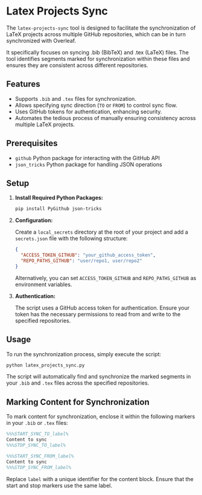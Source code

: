 # Latex Projects Sync

The `latex-projects-sync` tool is designed to facilitate the synchronization of LaTeX projects across multiple GitHub repositories, which can be in turn synchronized with Overleaf.

It specifically focuses on syncing .bib (BibTeX) and .tex (LaTeX) files. The tool identifies segments marked for synchronization within these files and ensures they are consistent across different repositories.

## Features

- Supports `.bib` and `.tex` files for synchronization.
- Allows specifying sync direction (`TO` or `FROM`) to control sync flow.
- Uses GitHub tokens for authentication, enhancing security.
- Automates the tedious process of manually ensuring consistency across multiple LaTeX projects.

## Prerequisites

- `github` Python package for interacting with the GitHub API
- `json_tricks` Python package for handling JSON operations

## Setup

1. **Install Required Python Packages:**

    ```bash
    pip install PyGithub json-tricks
    ```

2. **Configuration:**

    Create a `local_secrets` directory at the root of your project and add a `secrets.json` file with the following structure:

    ```json
    {
      "ACCESS_TOKEN_GITHUB": "your_github_access_token",
      "REPO_PATHS_GITHUB": "user/repo1, user/repo2"
    }
    ```

    Alternatively, you can set `ACCESS_TOKEN_GITHUB` and `REPO_PATHS_GITHUB` as environment variables.

3. **Authentication:**

    The script uses a GitHub access token for authentication. Ensure your token has the necessary permissions to read from and write to the specified repositories.

## Usage

To run the synchronization process, simply execute the script:

```bash
python latex_projects_sync.py
```

The script will automatically find and synchronize the marked segments in your `.bib` and `.tex` files across the specified repositories.

## Marking Content for Synchronization

To mark content for synchronization, enclose it within the following markers in your `.bib` or `.tex` files:

```latex
%%%START_SYNC_TO_label%
Content to sync
%%%STOP_SYNC_TO_label%

%%%START_SYNC_FROM_label%
Content to sync
%%%STOP_SYNC_FROM_label%
```

Replace `label` with a unique identifier for the content block. Ensure that the start and stop markers use the same label.